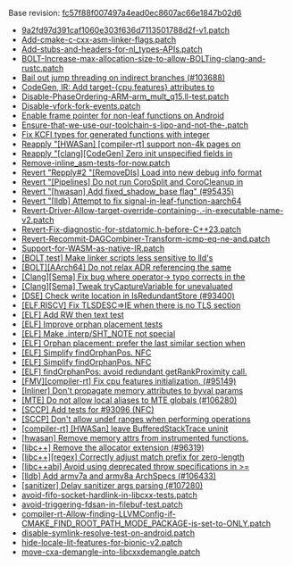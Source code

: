 Base revision: [fc57f88f007497a4ead0ec8607ac66e1847b02d6](https://github.com/llvm/llvm-project/commits/fc57f88f007497a4ead0ec8607ac66e1847b02d6)

- [9a2fd97d391caf1060e303f636d7113501788d2f-v1.patch](https://android.googlesource.com/toolchain/llvm_android/+/826a26e6908acbf463a2abd1522319267ca5391e/patches/9a2fd97d391caf1060e303f636d7113501788d2f-v1.patch)
- [Add-cmake-c-cxx-asm-linker-flags.patch](https://android.googlesource.com/toolchain/llvm_android/+/826a26e6908acbf463a2abd1522319267ca5391e/patches/Add-cmake-c-cxx-asm-linker-flags.patch)
- [Add-stubs-and-headers-for-nl_types-APIs.patch](https://android.googlesource.com/toolchain/llvm_android/+/826a26e6908acbf463a2abd1522319267ca5391e/patches/Add-stubs-and-headers-for-nl_types-APIs.patch)
- [BOLT-Increase-max-allocation-size-to-allow-BOLTing-clang-and-rustc.patch](https://android.googlesource.com/toolchain/llvm_android/+/826a26e6908acbf463a2abd1522319267ca5391e/patches/BOLT-Increase-max-allocation-size-to-allow-BOLTing-clang-and-rustc.patch)
- [Bail out jump threading on indirect branches (#103688)](https://android.googlesource.com/toolchain/llvm_android/+/826a26e6908acbf463a2abd1522319267ca5391e/patches/cherry/3c9022c965b85951f30af140da591f819acef8a0.patch)
- [CodeGen, IR: Add target-{cpu,features} attributes to](https://android.googlesource.com/toolchain/llvm_android/+/826a26e6908acbf463a2abd1522319267ca5391e/patches/cherry/89d8df12015ac3440190d372a8d439614027dc2c.patch)
- [Disable-PhaseOrdering-ARM-arm_mult_q15.ll-test.patch](https://android.googlesource.com/toolchain/llvm_android/+/826a26e6908acbf463a2abd1522319267ca5391e/patches/Disable-PhaseOrdering-ARM-arm_mult_q15.ll-test.patch)
- [Disable-vfork-fork-events.patch](https://android.googlesource.com/toolchain/llvm_android/+/826a26e6908acbf463a2abd1522319267ca5391e/patches/Disable-vfork-fork-events.patch)
- [Enable frame pointer for non-leaf functions on Android](https://android.googlesource.com/toolchain/llvm_android/+/826a26e6908acbf463a2abd1522319267ca5391e/patches/cherry/402eca265f7162e26b8b74d18297fd76c9f100de.patch)
- [Ensure-that-we-use-our-toolchain-s-lipo-and-not-the-.patch](https://android.googlesource.com/toolchain/llvm_android/+/826a26e6908acbf463a2abd1522319267ca5391e/patches/Ensure-that-we-use-our-toolchain-s-lipo-and-not-the-.patch)
- [Fix KCFI types for generated functions with integer](https://android.googlesource.com/toolchain/llvm_android/+/826a26e6908acbf463a2abd1522319267ca5391e/patches/cherry/e1c36bde0551977d4b2efae032af6dfc4b2b3936.patch)
- [Reapply "[HWASan] [compiler-rt] support non-4k pages on](https://android.googlesource.com/toolchain/llvm_android/+/826a26e6908acbf463a2abd1522319267ca5391e/patches/cherry/c6049e67efaaca34ca8ad93b007397b118574b81.patch)
- [Reapply "[clang][CodeGen] Zero init unspecified fields in](https://android.googlesource.com/toolchain/llvm_android/+/826a26e6908acbf463a2abd1522319267ca5391e/patches/cherry/627746581b8fde4143533937130f420bbbdf9ddf.patch)
- [Remove-inline_asm-tests-for-now.patch](https://android.googlesource.com/toolchain/llvm_android/+/826a26e6908acbf463a2abd1522319267ca5391e/patches/Remove-inline_asm-tests-for-now.patch)
- [Revert "Repply#2 "[RemoveDIs] Load into new debug info format](https://android.googlesource.com/toolchain/llvm_android/+/826a26e6908acbf463a2abd1522319267ca5391e/patches/cherry/23f8fac745bdde70ed4f9c585d19c4913734f1b8.patch)
- [Revert "[Pipelines] Do not run CoroSplit and CoroCleanup in](https://android.googlesource.com/toolchain/llvm_android/+/826a26e6908acbf463a2abd1522319267ca5391e/patches/cherry/aa0776de464984e78ae1cc329bf541e9dd43631f.patch)
- [Revert "[hwasan] Add fixed_shadow_base flag" (#95435)](https://android.googlesource.com/toolchain/llvm_android/+/826a26e6908acbf463a2abd1522319267ca5391e/patches/cherry/12f77e811b49b48df2c37f5036b05b5801a0535f.patch)
- [Revert "[lldb] Attempt to fix signal-in-leaf-function-aarch64](https://android.googlesource.com/toolchain/llvm_android/+/826a26e6908acbf463a2abd1522319267ca5391e/patches/cherry/0a6103eaeb7f22c009f9add87c84780b6f7f293a.patch)
- [Revert-Driver-Allow-target-override-containing-.-in-executable-name-v2.patch](https://android.googlesource.com/toolchain/llvm_android/+/826a26e6908acbf463a2abd1522319267ca5391e/patches/Revert-Driver-Allow-target-override-containing-.-in-executable-name-v2.patch)
- [Revert-Fix-diagnostic-for-stdatomic.h-before-C++23.patch](https://android.googlesource.com/toolchain/llvm_android/+/826a26e6908acbf463a2abd1522319267ca5391e/patches/Revert-Fix-diagnostic-for-stdatomic.h-before-C++23.patch)
- [Revert-Recommit-DAGCombiner-Transform-icmp-eq-ne-and.patch](https://android.googlesource.com/toolchain/llvm_android/+/826a26e6908acbf463a2abd1522319267ca5391e/patches/Revert-Recommit-DAGCombiner-Transform-icmp-eq-ne-and.patch)
- [Support-for-WASM-as-native-IR.patch](https://android.googlesource.com/toolchain/llvm_android/+/826a26e6908acbf463a2abd1522319267ca5391e/patches/Support-for-WASM-as-native-IR.patch)
- [[BOLT,test] Make linker scripts less sensitive to lld's](https://android.googlesource.com/toolchain/llvm_android/+/826a26e6908acbf463a2abd1522319267ca5391e/patches/cherry/ce5b371606422ed21cda0e24cdc89cb41cdc5600.patch)
- [[BOLT][AArch64] Do not relax ADR referencing the same](https://android.googlesource.com/toolchain/llvm_android/+/826a26e6908acbf463a2abd1522319267ca5391e/patches/cherry/d32fe95d8286ffdcdc962534becabffdf1e56816.patch)
- [[Clang][Sema] Fix bug where operator-> typo corrects in the](https://android.googlesource.com/toolchain/llvm_android/+/826a26e6908acbf463a2abd1522319267ca5391e/patches/cherry/596a9c1f9b3179b3c77cbde1e96619292ce2a10a.patch)
- [[Clang][Sema] Tweak tryCaptureVariable for unevaluated](https://android.googlesource.com/toolchain/llvm_android/+/826a26e6908acbf463a2abd1522319267ca5391e/patches/cherry/3d361b225fe89ce1d8c93639f27d689082bd8dad.patch)
- [[DSE] Check write location in IsRedundantStore (#93400)](https://android.googlesource.com/toolchain/llvm_android/+/826a26e6908acbf463a2abd1522319267ca5391e/patches/cherry/243ffbdf8b25285d04ee4393e86094312cb7c64f.patch)
- [[ELF,RISCV] Fix TLSDESC=>IE when there is no TLS section](https://android.googlesource.com/toolchain/llvm_android/+/826a26e6908acbf463a2abd1522319267ca5391e/patches/cherry/cdd29f5bd2f5e55ae116be1a912f0b036d7c98e7.patch)
- [[ELF] Add RW then text test](https://android.googlesource.com/toolchain/llvm_android/+/826a26e6908acbf463a2abd1522319267ca5391e/patches/cherry/73e07e924470ebab76a634e41fadf425a859e0ea.patch)
- [[ELF] Improve orphan placement tests](https://android.googlesource.com/toolchain/llvm_android/+/826a26e6908acbf463a2abd1522319267ca5391e/patches/cherry/270d95bfedc20c28f142ac63b4882dd06c869c90.patch)
- [[ELF] Make .interp/SHT_NOTE not special](https://android.googlesource.com/toolchain/llvm_android/+/826a26e6908acbf463a2abd1522319267ca5391e/patches/cherry/747d670baef35f0615b32652e93c97a2ff8dba18.patch)
- [[ELF] Orphan placement: prefer the last similar section when](https://android.googlesource.com/toolchain/llvm_android/+/826a26e6908acbf463a2abd1522319267ca5391e/patches/cherry/7b346357db30d531245104c1c0aa8940a1f41b9a.patch)
- [[ELF] Simplify findOrphanPos. NFC](https://android.googlesource.com/toolchain/llvm_android/+/826a26e6908acbf463a2abd1522319267ca5391e/patches/cherry/0f3d646cefbe00b4a1037dc68e9d76e5470e805f.patch)
- [[ELF] Simplify findOrphanPos. NFC](https://android.googlesource.com/toolchain/llvm_android/+/826a26e6908acbf463a2abd1522319267ca5391e/patches/cherry/f85904868b282aa56c8bef90f169ca5ecd9957f8.patch)
- [[ELF] findOrphanPos: avoid redundant getRankProximity call.](https://android.googlesource.com/toolchain/llvm_android/+/826a26e6908acbf463a2abd1522319267ca5391e/patches/cherry/4d4d6eb6e8b519fec7ca5b689762bb964a7ce186.patch)
- [[FMV][compiler-rt] Fix cpu features initialization. (#95149)](https://android.googlesource.com/toolchain/llvm_android/+/826a26e6908acbf463a2abd1522319267ca5391e/patches/cherry/933d6be8e8c4a81f6409f4daaf704e7f363c6508.patch)
- [[Inliner] Don't propagate memory attributes to byval params](https://android.googlesource.com/toolchain/llvm_android/+/826a26e6908acbf463a2abd1522319267ca5391e/patches/cherry/cda5790e38af5da3ad455eddab36ef16bf3e8104.patch)
- [[MTE] Do not allow local aliases to MTE globals (#106280)](https://android.googlesource.com/toolchain/llvm_android/+/826a26e6908acbf463a2abd1522319267ca5391e/patches/cherry/23b18fa01e6de7cb86a0cd294d58e5f8635d4afe.patch)
- [[SCCP] Add tests for #93096 (NFC)](https://android.googlesource.com/toolchain/llvm_android/+/826a26e6908acbf463a2abd1522319267ca5391e/patches/cherry/5e06050efdaa36bc63987b0e15c30b3cf358e70c.patch)
- [[SCCP] Don't allow undef ranges when performing operations](https://android.googlesource.com/toolchain/llvm_android/+/826a26e6908acbf463a2abd1522319267ca5391e/patches/cherry/27392a35ef052aa515f38359de89aced11a4363d.patch)
- [[compiler-rt] [HWASan] leave BufferedStackTrace uninit](https://android.googlesource.com/toolchain/llvm_android/+/826a26e6908acbf463a2abd1522319267ca5391e/patches/cherry/ee870e593a82a6478ff1d8b3f1bd8a45aa1bf650.patch)
- [[hwasan] Remove memory attrs from instrumented functions.](https://android.googlesource.com/toolchain/llvm_android/+/826a26e6908acbf463a2abd1522319267ca5391e/patches/cherry/79a32609759af317a62184c2c7b1300263a336c8.patch)
- [[libc++] Remove the allocator<const T> extension (#96319)](https://android.googlesource.com/toolchain/llvm_android/+/826a26e6908acbf463a2abd1522319267ca5391e/patches/cherry/eb12d9b5cb6d15ce151a63ad32b4e0e5823ddb87.patch)
- [[libc++][regex] Correctly adjust match prefix for zero-length](https://android.googlesource.com/toolchain/llvm_android/+/826a26e6908acbf463a2abd1522319267ca5391e/patches/cherry/e9adcc488f96a9f2b8c4344f5e3c7ca6639b9562.patch)
- [[libc++abi] Avoid using deprecated throw specifications in >=](https://android.googlesource.com/toolchain/llvm_android/+/826a26e6908acbf463a2abd1522319267ca5391e/patches/cherry/7e542a2536017b1ea0ba157f74b8b8ff07c191f8.patch)
- [[lldb] Add armv7a and armv8a ArchSpecs (#106433)](https://android.googlesource.com/toolchain/llvm_android/+/826a26e6908acbf463a2abd1522319267ca5391e/patches/cherry/0a00d32c5f88fce89006dcde6e235bc77d7b495e.patch)
- [[sanitizer] Delay sanitizer args parsing (#107280)](https://android.googlesource.com/toolchain/llvm_android/+/826a26e6908acbf463a2abd1522319267ca5391e/patches/cherry/24684bb4a9791145a36a97477eb1fd525a122d8e.patch)
- [avoid-fifo-socket-hardlink-in-libcxx-tests.patch](https://android.googlesource.com/toolchain/llvm_android/+/826a26e6908acbf463a2abd1522319267ca5391e/patches/avoid-fifo-socket-hardlink-in-libcxx-tests.patch)
- [avoid-triggering-fdsan-in-filebuf-test.patch](https://android.googlesource.com/toolchain/llvm_android/+/826a26e6908acbf463a2abd1522319267ca5391e/patches/avoid-triggering-fdsan-in-filebuf-test.patch)
- [compiler-rt-Allow-finding-LLVMConfig-if-CMAKE_FIND_ROOT_PATH_MODE_PACKAGE-is-set-to-ONLY.patch](https://android.googlesource.com/toolchain/llvm_android/+/826a26e6908acbf463a2abd1522319267ca5391e/patches/compiler-rt-Allow-finding-LLVMConfig-if-CMAKE_FIND_ROOT_PATH_MODE_PACKAGE-is-set-to-ONLY.patch)
- [disable-symlink-resolve-test-on-android.patch](https://android.googlesource.com/toolchain/llvm_android/+/826a26e6908acbf463a2abd1522319267ca5391e/patches/disable-symlink-resolve-test-on-android.patch)
- [hide-locale-lit-features-for-bionic-v2.patch](https://android.googlesource.com/toolchain/llvm_android/+/826a26e6908acbf463a2abd1522319267ca5391e/patches/hide-locale-lit-features-for-bionic-v2.patch)
- [move-cxa-demangle-into-libcxxdemangle.patch](https://android.googlesource.com/toolchain/llvm_android/+/826a26e6908acbf463a2abd1522319267ca5391e/patches/move-cxa-demangle-into-libcxxdemangle.patch)